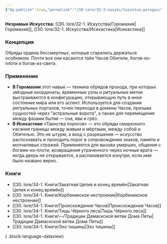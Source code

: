```yaml
---
{"dg-publish":true,"permalink":"/30-lore/32-3-navyki/tainstva-porogov/","tags":["незримое/навык"]}
---
```


**Незримые Искусства:** [[30. lore/32-1. Искусства/Горомахия\|Горомахия]], [[30. lore/32-1. Искусства/Исихастика\|Исихастика]]
### Концепция
Обряды ордена бессмертных, которые старались держаться особняком. Почти все они касаются тайн Часов Обители, богов-из-плоти и богов-из-света.
### Применение
- **В Горомахии** этот навык — техника обрядов прохода, при которых звёздные координаты, временные узлы и ритуальные метки выстраиваются в конфигурацию, открывающую путь в иное состояние мира или его аспект. Используется для создания ритуальных порталов, точек перехода в домены Часов, призыва сущностей через "астральные ворота", а также для перемещения между фазами бытия — сна, яви и грёз.
- **В Исихастике** «Таинства порогов» — это обряды смиренного касания границы между живым и мёртвым, между собой и Обителью. Это не штурм, а вход с разрешения — искусство распознавать и проходить порог в сопровождении знаков, памяти и молчаливых стражей. Применяется для вызова умерших, общения с богами-из-плоти, возвращения утраченного через ночные врата — когда дверь не открывается, а распахивается изнутри, если имя было названо верно.
### Книги
- [[30. lore/34-1. Книги/Закатная Целия и конец времён\|Закатная Целия и конец времён]]
- [[30. lore/34-1. Книги/Корбеникское нестроение\|Корбеникское нестроение]]
- [[30. lore/34-1. Книги/Происхождение Часов\|Происхождение Часов]]
- [[30. lore/34-1. Книги/Тишь Чёрного леса\|Тишь Чёрного леса]]
- [[30. lore/34-1. Книги/—/Традиции Дамаскской ветви Дома Леты\|Традиции Дамаскской ветви Дома Леты]]
- [[30. lore/34-1. Книги/Эхо тишины\|Эхо тишины]]

{ .block-language-dataview}
